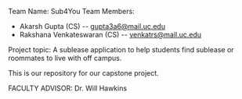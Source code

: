 Team Name: Sub4You
Team Members:

- Akarsh Gupta (CS) -- gupta3a6@mail.uc.edu
- Rakshana Venkateswaran (CS) -- venkatrs@mail.uc.edu

Project topic: A sublease application to help students find sublease or roommates to live with off campus.

This is our repository for our capstone project.

FACULTY ADVISOR: Dr. Will Hawkins
